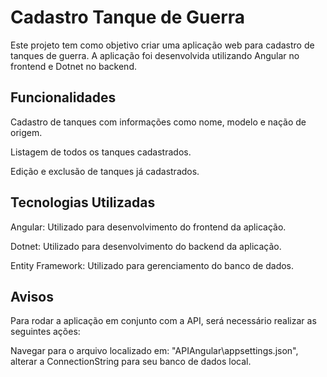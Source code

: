 # Cadastro Tanque de Guerra

Este projeto tem como objetivo criar uma aplicação web para cadastro de tanques de guerra. A aplicação foi desenvolvida utilizando Angular no frontend e Dotnet no backend.

## Funcionalidades
Cadastro de tanques com informações como nome, modelo e nação de origem.

Listagem de todos os tanques cadastrados.

Edição e exclusão de tanques já cadastrados.

## Tecnologias Utilizadas
Angular: Utilizado para desenvolvimento do frontend da aplicação.

Dotnet: Utilizado para desenvolvimento do backend da aplicação.

Entity Framework: Utilizado para gerenciamento do banco de dados.

## Avisos

Para rodar a aplicação em conjunto com a API, será necessário realizar as seguintes ações:

Navegar para o arquivo localizado em: "APIAngular\appsettings.json", alterar a ConnectionString para seu banco de dados local.
